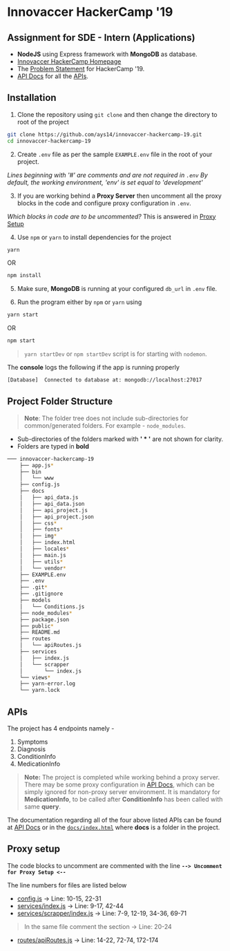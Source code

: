 
# Innovaccer HackerCamp '19

## Assignment for SDE - Intern (Applications)

- **NodeJS** using Express framework with **MongoDB** as database.
- [Innovaccer HackerCamp Homepage](https://www.innovaccer.com/hackercamp)
- The [Problem Statement](https://www.innovaccer.com/media/hackercamp/SDE-Intern-(Applications).pdf) for HackerCamp '19.
- [API Docs]( https://innovaccer-hc-19.000webhostapp.com/) for all the [APIs](#apis).

## Installation

1. Clone the repository using `git clone` and then change the directory to root of the project
```bash
git clone https://github.com/ays14/innovaccer-hackercamp-19.git
cd innovaccer-hackercamp-19
```


2. Create `.env` file as per the sample `EXAMPLE.env` file in the root of your project.

*Lines beginning with '#' are comments and are not required in `.env`
 By default, the working environment, 'env' is set equal to 'development'*


 3. If you are working behind a **Proxy Server** then uncomment all the proxy blocks in the code and configure proxy configuration in `.env`.

*Which blocks in code are to be uncommented?*
This is answered in [Proxy Setup](#proxy-setup)

 4. Use `npm` or `yarn` to install dependencies for the project
```bash
yarn
```
OR
```bash
npm install
```


 5. Make sure, **MongoDB** is running at your configured `db_url` in `.env` file.


 6. Run the program either by `npm` or `yarn` using
```bash
yarn start
```
OR
```bash
npm start
```
> `yarn startDev` or `npm startDev` script is for starting with `nodemon`.


The **console** logs the following if the app is running properly
```bash
[Database] 	Connected to database at: mongodb://localhost:27017
```

## Project Folder Structure

> **Note**: The folder tree does not include sub-directories for common/generated folders. For example - `node_modules`.

 - Sub-directories of the folders marked with **' * '** are not shown for clarity.
 - Folders are typed in **bold**

```bash
─── innovaccer-hackercamp-19
    ├── app.js*
    ├── bin
    │   └── www
    ├── config.js
    ├── docs
    │   ├── api_data.js
    │   ├── api_data.json
    │   ├── api_project.js
    │   ├── api_project.json
    │   ├── css*
    │   ├── fonts*
    │   ├── img*
    │   ├── index.html
    │   ├── locales*
    │   ├── main.js
    │   ├── utils*
    │   └── vendor*
    ├── EXAMPLE.env
    ├── .env
    ├── .git*
    ├── .gitignore
    ├── models
    │   └── Conditions.js
    ├── node_modules*
    ├── package.json
    ├── public*
    ├── README.md
    ├── routes
    │   └── apiRoutes.js
    ├── services
    │   ├── index.js
    │   └── scrapper
    │       └── index.js
    └── views*
    ├── yarn-error.log
    └── yarn.lock
```

## APIs

The project has 4 endpoints namely -
 1. Symptoms
 2. Diagnosis
 3. ConditionInfo
 4. MedicationInfo

> **Note:** The project is completed while working behind a proxy server. There may be some proxy configuration in [API Docs]( https://innovaccer-hc-19.000webhostapp.com/), which can be simply ignored for non-proxy server environment.
> It is mandatory for **MedicationInfo**, to be called after **ConditionInfo** has been called with same **query**.

The documentation regarding all of the four above listed APIs can be found at [API Docs]( https://innovaccer-hc-19.000webhostapp.com/) or in the [`docs/index.html`](https://github.com/ays14/innovaccer-hackercamp-19/blob/master/docs/index.html) where **docs** is a folder in the project.

## Proxy setup

The code blocks to uncomment are commented with the line
**`--> Uncomment for Proxy Setup <--`**

The line numbers for files are listed below
- [config.js](https://github.com/ays14/innovaccer-hackercamp-19/blob/master/config.js) -> Line: 10-15, 22-31
- [services/index.js](https://github.com/ays14/innovaccer-hackercamp-19/blob/master/services/index.js) -> Line: 9-17, 42-44
- [services/scrapper/index.js](https://github.com/ays14/innovaccer-hackercamp-19/blob/master/services/scrapper/index.js) -> Line: 7-9, 12-19, 34-36, 69-71
> In the same file comment the section -> Line: 20-24 

- [routes/apiRoutes.js](https://github.com/ays14/innovaccer-hackercamp-19/blob/master/routes/apiRoutes.js) -> Line: 14-22, 72-74, 172-174
